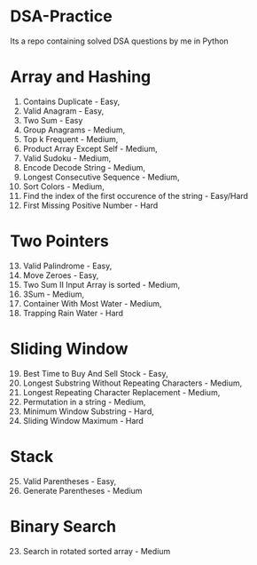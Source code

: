 # DSA-Practice
Its a repo containing solved DSA questions by me in Python

# Array and Hashing
1. Contains Duplicate - Easy,
2. Valid Anagram - Easy,
3. Two Sum - Easy
4. Group Anagrams - Medium,
5. Top k Frequent - Medium,
6. Product Array Except Self - Medium,
7. Valid Sudoku - Medium,
8. Encode Decode String - Medium,
9. Longest Consecutive Sequence - Medium,
10. Sort Colors - Medium,
11. Find the index of the first occurence of the string - Easy/Hard
12. First Missing Positive Number - Hard

# Two Pointers
13. Valid Palindrome - Easy,
14. Move Zeroes - Easy,
15. Two Sum II Input Array is sorted - Medium,
16. 3Sum - Medium,
17. Container With Most Water - Medium, 
18. Trapping Rain Water - Hard

# Sliding Window
19. Best Time to Buy And Sell Stock - Easy,
20. Longest Substring Without Repeating Characters - Medium,
21. Longest Repeating Character Replacement - Medium,
22. Permutation in a string - Medium,
23. Minimum Window Substring - Hard,
24. Sliding Window Maximum - Hard

# Stack
25. Valid Parentheses - Easy,
26. Generate Parentheses - Medium

# Binary Search
23. Search in rotated sorted array - Medium


